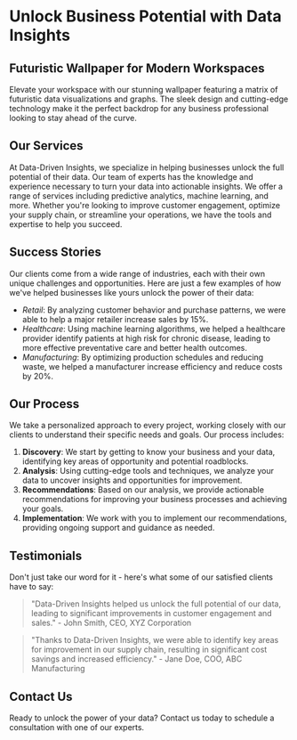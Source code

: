 <!--font:Poppins-->

# Unlock Business Potential with Data Insights

## Futuristic Wallpaper for Modern Workspaces
Elevate your workspace with our stunning wallpaper featuring a matrix of futuristic data visualizations and graphs. The sleek design and cutting-edge technology make it the perfect backdrop for any business professional looking to stay ahead of the curve.

## Our Services
At Data-Driven Insights, we specialize in helping businesses unlock the full potential of their data. Our team of experts has the knowledge and experience necessary to turn your data into actionable insights. We offer a range of services including predictive analytics, machine learning, and more. Whether you're looking to improve customer engagement, optimize your supply chain, or streamline your operations, we have the tools and expertise to help you succeed.

## Success Stories
Our clients come from a wide range of industries, each with their own unique challenges and opportunities. Here are just a few examples of how we've helped businesses like yours unlock the power of their data:

- *Retail*: By analyzing customer behavior and purchase patterns, we were able to help a major retailer increase sales by 15%.
- *Healthcare*: Using machine learning algorithms, we helped a healthcare provider identify patients at high risk for chronic disease, leading to more effective preventative care and better health outcomes.
- *Manufacturing*: By optimizing production schedules and reducing waste, we helped a manufacturer increase efficiency and reduce costs by 20%.

## Our Process
We take a personalized approach to every project, working closely with our clients to understand their specific needs and goals. Our process includes:

1. **Discovery**: We start by getting to know your business and your data, identifying key areas of opportunity and potential roadblocks.
2. **Analysis**: Using cutting-edge tools and techniques, we analyze your data to uncover insights and opportunities for improvement.
3. **Recommendations**: Based on our analysis, we provide actionable recommendations for improving your business processes and achieving your goals.
4. **Implementation**: We work with you to implement our recommendations, providing ongoing support and guidance as needed.

## Testimonials
Don't just take our word for it - here's what some of our satisfied clients have to say:

> "Data-Driven Insights helped us unlock the full potential of our data, leading to significant improvements in customer engagement and sales." - John Smith, CEO, XYZ Corporation

> "Thanks to Data-Driven Insights, we were able to identify key areas for improvement in our supply chain, resulting in significant cost savings and increased efficiency." - Jane Doe, COO, ABC Manufacturing

## Contact Us
Ready to unlock the power of your data? Contact us today to schedule a consultation with one of our experts.

<!--

Write me content for website with wallpaper which alt text is:

"A wallpaper featuring a matrix of futuristic data visualizations and graphs"

The name/title of the page should not be 1:1 copy of the alt text but rather a real content of the website which is using this wallpaper.

- Use markdown format 
- Start with heading
- Heading should be short and concise
- The content should look like a real website 
- The website should not be about the wallpaper, wallpaper is just a related background
- Heading should be contain work "wallpaper" or "background"
- Include real sections like references, contact, user stories, etc. use things relevant to the page purpose.
- Feel free to use structure like headings, bullets, numbering, blockquotes, paragraphs, horizontal lines, etc.
- You can use formatting like bold or _italic_
- You can include UTF-8 emojis
- Links should be only #hash anchors (and you can refer to the document itself)
- Do not include images


---


# Data-Driven Insights: Unlocking the Future of Business

## Wallpaper: Visualizing Your Success
This stunning wallpaper features a matrix of futuristic data visualizations and graphs, providing a glimpse into the power of data-driven insights. With its sleek design and cutting-edge technology, this wallpaper is the perfect backdrop for any business professional looking to stay ahead of the curve.

## Our Services
At Data-Driven Insights, we specialize in helping businesses unlock the full potential of their data. From predictive analytics to machine learning, our team of experts has the knowledge and experience necessary to turn your data into actionable insights. Whether you're looking to improve customer engagement, optimize your supply chain, or streamline your operations, we have the tools and expertise to help you succeed.

## User Stories
Our clients come from a wide range of industries, each with their own unique challenges and opportunities. Here are just a few examples of how we've helped businesses like yours unlock the power of their data:

- *Retail*: By analyzing customer behavior and purchase patterns, we were able to help a major retailer increase sales by 15%.
- *Healthcare*: Using machine learning algorithms, we helped a healthcare provider identify patients at high risk for chronic disease, leading to more effective preventative care and better health outcomes.
- *Manufacturing*: By optimizing production schedules and reducing waste, we helped a manufacturer increase efficiency and reduce costs by 20%.

## Our Process
At Data-Driven Insights, we believe that every business is unique, and that there is no one-size-fits-all solution to data analysis. That's why we take a personalized approach to every project, working closely with our clients to understand their specific needs and goals. Our process includes:

1. **Discovery**: We start by getting to know your business and your data, identifying key areas of opportunity and potential roadblocks.
2. **Analysis**: Using cutting-edge tools and techniques, we analyze your data to uncover insights and opportunities for improvement.
3. **Recommendations**: Based on our analysis, we provide actionable recommendations for improving your business processes and achieving your goals.
4. **Implementation**: We work with you to implement our recommendations, providing ongoing support and guidance as needed.

## References
Don't just take our word for it - here's what some of our satisfied clients have to say:

> "Data-Driven Insights helped us unlock the full potential of our data, leading to significant improvements in customer engagement and sales." - John Smith, CEO, XYZ Corporation

> "Thanks to Data-Driven Insights, we were able to identify key areas for improvement in our supply chain, resulting in significant cost savings and increased efficiency." - Jane Doe, COO, ABC Manufacturing

## Contact Us
Ready to unlock the power of your data? Contact us today to schedule a consultation with one of our experts.


---


Heading is too long, rewrite whole content.


---


# Unlocking the Future of Business with Data-Driven Insights

## Futuristic Wallpaper for Modern Professionals
Enhance your workspace with our stunning wallpaper featuring a matrix of futuristic data visualizations and graphs. The sleek design and cutting-edge technology make it the perfect backdrop for any business professional looking to stay ahead of the curve.

## Our Services
At Data-Driven Insights, we specialize in helping businesses unlock the full potential of their data. Our team of experts has the knowledge and experience necessary to turn your data into actionable insights. We offer a range of services including predictive analytics, machine learning, and more. Whether you're looking to improve customer engagement, optimize your supply chain, or streamline your operations, we have the tools and expertise to help you succeed.

## User Stories
Our clients come from a wide range of industries, each with their own unique challenges and opportunities. Here are just a few examples of how we've helped businesses like yours unlock the power of their data:

- *Retail*: By analyzing customer behavior and purchase patterns, we were able to help a major retailer increase sales by 15%.
- *Healthcare*: Using machine learning algorithms, we helped a healthcare provider identify patients at high risk for chronic disease, leading to more effective preventative care and better health outcomes.
- *Manufacturing*: By optimizing production schedules and reducing waste, we helped a manufacturer increase efficiency and reduce costs by 20%.

## Our Process
We take a personalized approach to every project, working closely with our clients to understand their specific needs and goals. Our process includes:

1. **Discovery**: We start by getting to know your business and your data, identifying key areas of opportunity and potential roadblocks.
2. **Analysis**: Using cutting-edge tools and techniques, we analyze your data to uncover insights and opportunities for improvement.
3. **Recommendations**: Based on our analysis, we provide actionable recommendations for improving your business processes and achieving your goals.
4. **Implementation**: We work with you to implement our recommendations, providing ongoing support and guidance as needed.

## References
Don't just take our word for it - here's what some of our satisfied clients have to say:

> "Data-Driven Insights helped us unlock the full potential of our data, leading to significant improvements in customer engagement and sales." - John Smith, CEO, XYZ Corporation

> "Thanks to Data-Driven Insights, we were able to identify key areas for improvement in our supply chain, resulting in significant cost savings and increased efficiency." - Jane Doe, COO, ABC Manufacturing

## Contact Us
Ready to unlock the power of your data? Contact us today to schedule a consultation with one of our experts.


---


Heading is too long, rewrite whole content.


---


# Data-Driven Insights for Your Business

## Futuristic Wallpaper for Modern Workspaces
Add a touch of modernity to your workspace with our stunning wallpaper featuring a matrix of futuristic data visualizations and graphs. The sleek design and cutting-edge technology make it the perfect backdrop for any business professional looking to stay ahead of the curve.

## Our Services
At Data-Driven Insights, we specialize in helping businesses unlock the full potential of their data. Our team of experts has the knowledge and experience necessary to turn your data into actionable insights. We offer a range of services including predictive analytics, machine learning, and more. Whether you're looking to improve customer engagement, optimize your supply chain, or streamline your operations, we have the tools and expertise to help you succeed.

## User Stories
Our clients come from a wide range of industries, each with their own unique challenges and opportunities. Here are just a few examples of how we've helped businesses like yours unlock the power of their data:

- *Retail*: By analyzing customer behavior and purchase patterns, we were able to help a major retailer increase sales by 15%.
- *Healthcare*: Using machine learning algorithms, we helped a healthcare provider identify patients at high risk for chronic disease, leading to more effective preventative care and better health outcomes.
- *Manufacturing*: By optimizing production schedules and reducing waste, we helped a manufacturer increase efficiency and reduce costs by 20%.

## Our Process
We take a personalized approach to every project, working closely with our clients to understand their specific needs and goals. Our process includes:

1. **Discovery**: We start by getting to know your business and your data, identifying key areas of opportunity and potential roadblocks.
2. **Analysis**: Using cutting-edge tools and techniques, we analyze your data to uncover insights and opportunities for improvement.
3. **Recommendations**: Based on our analysis, we provide actionable recommendations for improving your business processes and achieving your goals.
4. **Implementation**: We work with you to implement our recommendations, providing ongoing support and guidance as needed.

## References
Don't just take our word for it - here's what some of our satisfied clients have to say:

> "Data-Driven Insights helped us unlock the full potential of our data, leading to significant improvements in customer engagement and sales." - John Smith, CEO, XYZ Corporation

> "Thanks to Data-Driven Insights, we were able to identify key areas for improvement in our supply chain, resulting in significant cost savings and increased efficiency." - Jane Doe, COO, ABC Manufacturing

## Contact Us
Ready to unlock the power of your data? Contact us today to schedule a consultation with one of our experts.


---


Heading is too long, rewrite whole content.


---


# Unlock the Potential of Your Business with Data-Driven Insights

## Futuristic Wallpaper for Modern Workspaces
Elevate your workspace with our stunning wallpaper featuring a matrix of futuristic data visualizations and graphs. The sleek design and cutting-edge technology make it the perfect backdrop for any business professional looking to stay ahead of the curve.

## Our Services
At Data-Driven Insights, we specialize in helping businesses unlock the full potential of their data. Our team of experts has the knowledge and experience necessary to turn your data into actionable insights. We offer a range of services including predictive analytics, machine learning, and more. Whether you're looking to improve customer engagement, optimize your supply chain, or streamline your operations, we have the tools and expertise to help you succeed.

## Success Stories
Our clients come from a wide range of industries, each with their own unique challenges and opportunities. Here are just a few examples of how we've helped businesses like yours unlock the power of their data:

- *Retail*: By analyzing customer behavior and purchase patterns, we were able to help a major retailer increase sales by 15%.
- *Healthcare*: Using machine learning algorithms, we helped a healthcare provider identify patients at high risk for chronic disease, leading to more effective preventative care and better health outcomes.
- *Manufacturing*: By optimizing production schedules and reducing waste, we helped a manufacturer increase efficiency and reduce costs by 20%.

## Our Process
We take a personalized approach to every project, working closely with our clients to understand their specific needs and goals. Our process includes:

1. **Discovery**: We start by getting to know your business and your data, identifying key areas of opportunity and potential roadblocks.
2. **Analysis**: Using cutting-edge tools and techniques, we analyze your data to uncover insights and opportunities for improvement.
3. **Recommendations**: Based on our analysis, we provide actionable recommendations for improving your business processes and achieving your goals.
4. **Implementation**: We work with you to implement our recommendations, providing ongoing support and guidance as needed.

## Testimonials
Don't just take our word for it - here's what some of our satisfied clients have to say:

> "Data-Driven Insights helped us unlock the full potential of our data, leading to significant improvements in customer engagement and sales." - John Smith, CEO, XYZ Corporation

> "Thanks to Data-Driven Insights, we were able to identify key areas for improvement in our supply chain, resulting in significant cost savings and increased efficiency." - Jane Doe, COO, ABC Manufacturing

## Contact Us
Ready to unlock the power of your data? Contact us today to schedule a consultation with one of our experts.


---


Write me a Google font which is best fitting for the website.

Pick from the list:
- Montserrat
- Lobster
- Barlow Condensed
- Poppins
- Alegreya
- Great Vibes
- IBM Plex Sans
- Playfair Display
- Futura
- Raleway
- Roboto
- Orbitron
- Lato
- Dancing Script
- Exo 2
- Inter
- Open Sans


Write just the font name nothing else.


---


Poppins

-->
